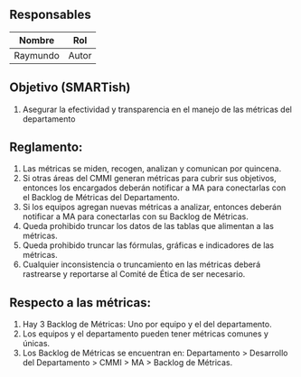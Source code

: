 ## Responsables
Nombre     | Rol
-----------|------------------
Raymundo   | Autor

## Objetivo (SMARTish)
1. Asegurar la efectividad y transparencia en el manejo de las métricas del departamento

## Reglamento:
1. Las métricas se miden, recogen, analizan y comunican por quincena.
2. Si otras áreas del CMMI generan métricas para cubrir sus objetivos, entonces los encargados deberán notificar a MA para conectarlas con el Backlog de Métricas del Departamento.
3. Si los equipos agregan nuevas métricas a analizar, entonces deberán notificar a MA para conectarlas con su Backlog de Métricas.
4. Queda prohibido truncar los datos de las tablas que alimentan a las métricas.
5. Queda prohibido truncar las fórmulas, gráficas e indicadores de las métricas.
6. Cualquier inconsistencia o truncamiento en las métricas deberá rastrearse y reportarse al Comité de Ética de ser necesario.

## Respecto a las métricas:
1. Hay 3 Backlog de Métricas: Uno por equipo y el del departamento.
2. Los equipos y el departamento pueden tener métricas comunes y únicas.
3. Los Backlog de Métricas se encuentran en: 
Departamento > Desarrollo del Departamento > CMMI > MA > Backlog de Métricas.
